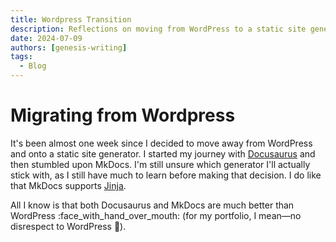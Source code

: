 ```yaml
---
title: Wordpress Transition
description: Reflections on moving from WordPress to a static site generator
date: 2024-07-09
authors: [genesis-writing]
tags:
  - Blog
---
```


# Migrating from Wordpress

It's been almost one week since I decided to move away from WordPress and onto a static site generator. I started my journey with <u>[Docusaurus](https://genwrites.netlify.app/)</u> and then stumbled upon MkDocs. I'm still unsure which generator I'll actually stick with, as I still have much to learn before making that decision. I do like that MkDocs supports <u>[Jinja](https://jinja.palletsprojects.com/en/3.1.x/)</u>.

All I know is that both Docusaurus and MkDocs are much better than WordPress :face_with_hand_over_mouth: (for my portfolio, I mean—no disrespect to WordPress :grimacing:).